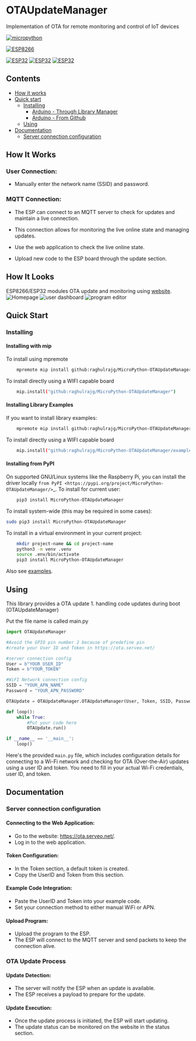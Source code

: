 # OTAUpdateManager
Implementation of OTA for remote monitoring and control of IoT devices

[![micropython](https://img.shields.io/badge/micropython-Ok-purple.svg)](https://micropython.org)

[![ESP8266](https://img.shields.io/badge/ESP-8266-000000.svg?longCache=true&style=flat&colorA=CC101F)](https://www.espressif.com/en/products/socs/esp8266)

[![ESP32](https://img.shields.io/badge/ESP-32-000000.svg?longCache=true&style=flat&colorA=CC101F)](https://www.espressif.com/en/products/socs/esp32)
[![ESP32](https://img.shields.io/badge/ESP-32S2-000000.svg?longCache=true&style=flat&colorA=CC101F)](https://www.espressif.com/en/products/socs/esp32-s2)
[![ESP32](https://img.shields.io/badge/ESP-32C3-000000.svg?longCache=true&style=flat&colorA=CC101F)](https://www.espressif.com/en/products/socs/esp32-c3)


## Contents
 - [How it works](#how-it-works)
 - [Quick start](#quick-start)
   - [Installing](#installing)
     - [Arduino - Through Library Manager](#install-through-library-manager)
     - [Arduino - From Github](#checkout-from-github)
   - [Using](#using)
 - [Documentation](#documentation)
   - [Server connection configuration](#Server-connection-configuration)

## How It Works

### User Connection:
- Manually enter the network name (SSID) and password.

### MQTT Connection:
- The ESP can connect to an MQTT server to check for updates and maintain a live connection.
- This connection allows for monitoring the live online state and managing updates.

- Use the web application to check the live online state.
- Upload new code to the ESP board through the update section.

## How It Looks
ESP8266/ESP32 modules OTA update and monitoring using [website](https://ota.serveo.net/).
![Homepage](https://i.imgur.com/3LIUSZR.png) ![user dashboard](https://i.imgur.com/sccSpXp.png) ![program editor](https://i.imgur.com/P9fRH2x_d.webp?maxwidth=1520&fidelity=grand)

## Quick Start

### Installing

#### Installing with mip

To install using mpremote

```bash
    mpremote mip install github:raghulrajg/MicroPython-OTAUpdateManager
```

To install directly using a WIFI capable board

```bash
    mip.install("github:raghulrajg/MicroPython-OTAUpdateManager")
```

#### Installing Library Examples

If you want to install library examples:

```bash
    mpremote mip install github:raghulrajg/MicroPython-OTAUpdateManager/examples.json
```

To install directly using a WIFI capable board

```bash
    mip.install("github:raghulrajg/MicroPython-OTAUpdateManager/examples.json")
```

#### Installing from PyPI

On supported GNU/Linux systems like the Raspberry Pi, you can install the driver locally `from
PyPI <https://pypi.org/project/MicroPython-OTAUpdateManager/>`_.
To install for current user:

```bash
    pip3 install MicroPython-OTAUpdateManager
```

To install system-wide (this may be required in some cases):


```bash
sudo pip3 install MicroPython-OTAUpdateManager
```
To install in a virtual environment in your current project:

```bash
    mkdir project-name && cd project-name
    python3 -m venv .venv
    source .env/bin/activate
    pip3 install MicroPython-OTAUpdateManager
```

Also see [examples](https://github.com/raghulrajg/OTAUpdateManager/tree/main/test).

## Using
This library provides a OTA update
    1. handling code updates during boot (OTAUpdateManager)

Put the file name is called main.py
```python
import OTAUpdateManager

#Avoid the GPIO pin number 2 because of predefine pin
#create your User ID and Token in https://ota.serveo.net/

#server connection config
User = b"YOUR_USER_ID"
Token = b"YOUR_TOKEN"

#WiFI Network connection config
SSID = "YOUR_APN_NAME"
Password = "YOUR_APN_PASSWORD"

OTAUpdate = OTAUpdateManager.OTAUpdateManager(User, Token, SSID, Password)

def loop():
    while True:
        #Put your code here
        OTAUpdate.run()

if __name__ == '__main__':
    loop()
```
Here's the provided `main.py` file, which includes configuration details for connecting to a Wi-Fi network and checking for OTA (Over-the-Air) updates using a user ID and token. You need to fill in your actual Wi-Fi credentials, user ID, and token.

## Documentation

### Server connection configuration

#### Connecting to the Web Application:
- Go to the website: https://ota.serveo.net/.
- Log in to the web application.

#### Token Configuration:
- In the Token section, a default token is created.
- Copy the UserID and Token from this section.

#### Example Code Integration:
- Paste the UserID and Token into your example code.
- Set your connection method to either manual WiFi or APN.

#### Upload Program:
- Upload the program to the ESP.
- The ESP will connect to the MQTT server and send packets to keep the connection alive.

### OTA Update Process

#### Update Detection:
- The server will notify the ESP when an update is available.
- The ESP receives a payload to prepare for the update.
 
#### Update Execution:
- Once the update process is initiated, the ESP will start updating.
- The update status can be monitored on the website in the status section.

